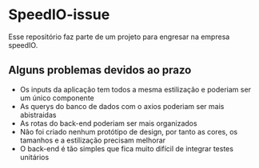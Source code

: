 # SpeedIO-issue

Esse repositório faz parte de um projeto para engresar na empresa speedIO.

## Alguns problemas devidos ao prazo
 - Os inputs da aplicação tem todos a mesma estilização e poderiam ser um único componente
 - As querys do banco de dados com o axios poderiam ser mais abistraidas 
 - As rotas do back-end poderiam ser mais organizados 
 - Não foi criado nenhum protótipo de design, por tanto as cores, os tamanhos e a estilização precisam melhorar
 - O back-end é tão simples que fica muito difícil de integrar testes unitários

